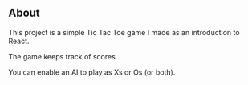 ## About

This project is a simple Tic Tac Toe game I made as an introduction to React.

The game keeps track of scores.

You can enable an AI to play as Xs or Os (or both).
